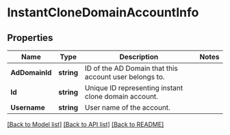 # InstantCloneDomainAccountInfo

## Properties

Name | Type | Description | Notes
------------ | ------------- | ------------- | -------------
**AdDomainId** | **string** | ID of the AD Domain that this account user belongs to. | 
**Id** | **string** | Unique ID representing instant clone domain account. | 
**Username** | **string** | User name of the account. | 

[[Back to Model list]](../README.md#documentation-for-models) [[Back to API list]](../README.md#documentation-for-api-endpoints) [[Back to README]](../README.md)


